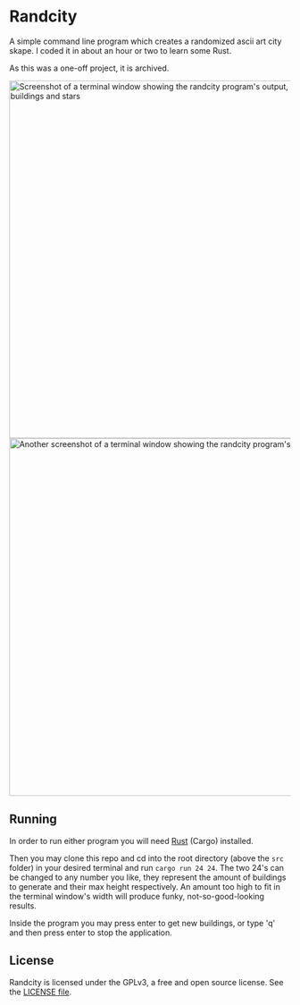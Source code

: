 # Randcity
A simple command line program which creates a randomized ascii art city skape.
I coded it in about an hour or two to learn some Rust.

As this was a one-off project, it is archived.

<img alt="Screenshot of a terminal window showing the randcity program's output, being some ascii buildings and stars" src="https://user-images.githubusercontent.com/76508651/159110458-b14e5bb0-2f88-458f-88a5-abb3eeb3cb9e.png" style="width:40rem">
<img alt="Another screenshot of a terminal window showing the randcity program's output" src="https://user-images.githubusercontent.com/76508651/159110483-8056c38e-bf75-4149-bd8e-966a96d68a83.png" style="width:40rem">

## Running
In order to run either program you will need [Rust](https://www.rust-lang.org/learn/get-started) (Cargo)
installed.

Then you may clone this repo and cd into the root 
directory (above the ```src``` folder) in your desired terminal and run ```cargo run 24 24```.
The two 24's can be changed to any number you like, they represent the amount of buildings to generate
and their max height respectively. An amount too high to fit in the terminal window's width will produce
funky, not-so-good-looking results.

Inside the program you may press enter to get new buildings, or type 'q' and then press enter to stop
the application.

## License
Randcity is licensed under the GPLv3, a free and open source license. See the 
[LICENSE file](https://github.com/marcelohdez/randcity/blob/master/LICENSE).
